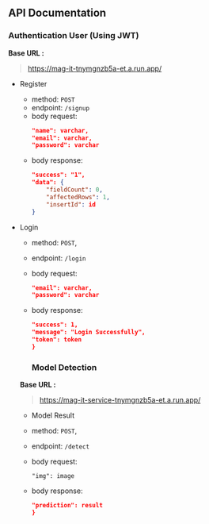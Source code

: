 ## API Documentation

### Authentication User (Using JWT)

**Base URL :**

> https://mag-it-tnymgnzb5a-et.a.run.app/

- Register
  - method: `POST`
  - endpoint: `/signup`
  - body request:
    ```json
    "name": varchar,
    "email": varchar,
    "password": varchar
    ```
  - body response:
    ```json
    "success": "1",
    "data": {
        "fieldCount": 0,
        "affectedRows": 1,
        "insertId": id
    }
    ```
- Login

  - method: `POST`,
  - endpoint: `/login`
  - body request:
    ```json
    "email": varchar,
    "password": varchar
    ```
  - body response:
    ```json
    "success": 1,
    "message": "Login Successfully",
    "token": token
    }
    ```
    
    ### Model Detection
    
  **Base URL :**

  > https://mag-it-service-tnymgnzb5a-et.a.run.app/
    
  - Model Result

  - method: `POST`,
  - endpoint: `/detect`
  - body request:
    ```multipart/form-data
    "img": image
    ```
  - body response:
    ```json
    "prediction": result
    }
    ```
